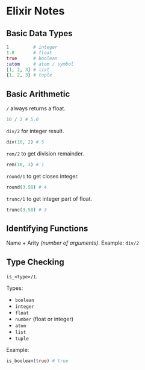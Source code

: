 # Elixir Notes

## Basic Data Types
```elixir
1         # integer
1.0       # float
true      # boolean
:atom     # atom / symbol
[1, 2, 3] # list
{1, 2, 3} # tuple
```

## Basic Arithmetic

`/` always returns a float.
```elixir
10 / 2 # 5.0
```

`div/2` for integer result.
```elixir
div(10, 2) # 5
```

`rem/2` to get division remainder.
```elixir
rem(10, 3) # 1
```

`round/1` to get closes integer.
```elixir
round(3.58) # 4
```

`trunc/1` to get integer part of float.
```elixir
trunc(3.58) # 3
```

## Identifying Functions

Name + Arity *(number of arguments)*. Example: `div/2`

## Type Checking

`is_<type>/1`.

Types:
- `boolean`
- `integer`
- `float`
- `number` (float or integer)
- `atom`
- `list`
- `tuple`

Example:
```elixir
is_boolean(true) # true
```
